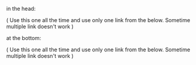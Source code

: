 in the head:

<link rel="stylesheet" href="https://fakhrul62.github.io/icons/css/fontawesome.css">       
( Use this one all the time and use only one link from the below. Sometime multiple link doesn't work )

<link rel="stylesheet" href="https://fakhrul62.github.io/icons/css/brands.css">

<link rel="stylesheet" href="https://fakhrul62.github.io/icons/css/brands.min.css">

<link rel="stylesheet" href="https://fakhrul62.github.io/icons/css/duotone.css">

<link rel="stylesheet" href="https://fakhrul62.github.io/icons/css/duotone.min.css">

<link rel="stylesheet" href="https://fakhrul62.github.io/icons/css/light.css">

<link rel="stylesheet" href="https://fakhrul62.github.io/icons/css/light.min.css">

<link rel="stylesheet" href="https://fakhrul62.github.io/icons/css/regular.css">

<link rel="stylesheet" href="https://fakhrul62.github.io/icons/css/regular.min.css">

<link rel="stylesheet" href="https://fakhrul62.github.io/icons/css/sharp-light.css">

<link rel="stylesheet" href="https://fakhrul62.github.io/icons/css/sharp-light.min.css">

<link rel="stylesheet" href="https://fakhrul62.github.io/icons/css/sharp-regular.css">

<link rel="stylesheet" href="https://fakhrul62.github.io/icons/css/sharp-regular.min.css">

<link rel="stylesheet" href="https://fakhrul62.github.io/icons/css/sharp-solid.css">

<link rel="stylesheet" href="https://fakhrul62.github.io/icons/css/sharp-solid.min.css">

<link rel="stylesheet" href="https://fakhrul62.github.io/icons/css/sharp-thin.css">

<link rel="stylesheet" href="https://fakhrul62.github.io/icons/css/sharp-thin.min.css">

<link rel="stylesheet" href="https://fakhrul62.github.io/icons/css/solid.css">

<link rel="stylesheet" href="https://fakhrul62.github.io/icons/css/solid.min.css">

<link rel="stylesheet" href="https://fakhrul62.github.io/icons/css/svg-with-js.css">

<link rel="stylesheet" href="https://fakhrul62.github.io/icons/css/svg-with-js.min.css">

<link rel="stylesheet" href="https://fakhrul62.github.io/icons/css/thin.css">

<link rel="stylesheet" href="https://fakhrul62.github.io/icons/css/thin.min.css">

<link rel="stylesheet" href="https://fakhrul62.github.io/icons/css/v4-font-face.css">

<link rel="stylesheet" href="https://fakhrul62.github.io/icons/css/v4-font-face.min.css">

<link rel="stylesheet" href="https://fakhrul62.github.io/icons/css/v4-shims.css">

<link rel="stylesheet" href="https://fakhrul62.github.io/icons/css/v4-shims.min.css">

<link rel="stylesheet" href="https://fakhrul62.github.io/icons/css/v5-font-face.css">

<link rel="stylesheet" href="https://fakhrul62.github.io/icons/css/v5-font-face.min.css">


at the bottom:
<script src="https://fakhrul62.github.io/icons/js/fontawesome.js"></script>
( Use this one all the time and use only one link from the below. Sometime multiple link doesn't work )
<script src="https://fakhrul62.github.io/icons/js/all.js"></script>
<script src="https://fakhrul62.github.io/icons/js/all.min.js"></script>
<script src="https://fakhrul62.github.io/icons/js/brands.js"></script>
<script src="https://fakhrul62.github.io/icons/js/brands.min.js"></script>
<script src="https://fakhrul62.github.io/icons/js/conflict-detection.js"></script>
<script src="https://fakhrul62.github.io/icons/js/conflict-detection.min.js"></script>
<script src="https://fakhrul62.github.io/icons/js/duotone.js"></script>
<script src="https://fakhrul62.github.io/icons/js/duotone.min.js"></script>
<script src="https://fakhrul62.github.io/icons/js/light.js"></script>
<script src="https://fakhrul62.github.io/icons/js/light.min.js"></script>
<script src="https://fakhrul62.github.io/icons/js/regular.js"></script>
<script src="https://fakhrul62.github.io/icons/js/regular.min.js"></script>
<script src="https://fakhrul62.github.io/icons/js/sharp-light.js"></script>
<script src="https://fakhrul62.github.io/icons/js/sharp-light.min.js"></script>
<script src="https://fakhrul62.github.io/icons/js/sharp-regular.js"></script>
<script src="https://fakhrul62.github.io/icons/js/sharp-regular.min.js"></script>
<script src="https://fakhrul62.github.io/icons/js/sharp-solid.js"></script>
<script src="https://fakhrul62.github.io/icons/js/sharp-solid.min.js"></script>
<script src="https://fakhrul62.github.io/icons/js/sharp-thin.js"></script>
<script src="https://fakhrul62.github.io/icons/js/sharp-thin.min.js"></script>
<script src="https://fakhrul62.github.io/icons/js/solid.js"></script>
<script src="https://fakhrul62.github.io/icons/js/solid.min.js"></script>
<script src="https://fakhrul62.github.io/icons/js/thin.js"></script>
<script src="https://fakhrul62.github.io/icons/js/thin.min.js"></script>
<script src="https://fakhrul62.github.io/icons/js/v4-shims.js"></script>
<script src="https://fakhrul62.github.io/icons/js/v4-shims.min.js"></script>


